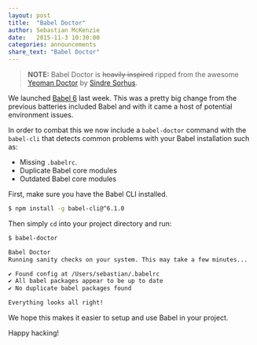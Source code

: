 ```yaml
---
layout: post
title:  "Babel Doctor"
author: Sebastian McKenzie
date:   2015-11-3 10:30:00
categories: announcements
share_text: "Babel Doctor"
---
```


> **NOTE:** Babel Doctor is <s>heavily inspired</s> ripped from the awesome
> [Yeoman Doctor](https://github.com/yeoman/doctor) by
> [Sindre Sorhus](https://github.com/sindresorhus).

We launched [Babel 6](https://babeljs.io/blog/2015/10/29/6.0.0/) last week. This was a
pretty big change from the previous batteries included Babel and with it came a host of
potential environment issues.

In order to combat this we now include a `babel-doctor` command with the `babel-cli` that
detects common problems with your Babel installation such as:

 - Missing `.babelrc`.
 - Duplicate Babel core modules
 - Outdated Babel core modules

First, make sure you have the Babel CLI installed.

```sh
$ npm install -g babel-cli@^6.1.0
```

Then simply `cd` into your project directory and run:

```sh
$ babel-doctor

Babel Doctor
Running sanity checks on your system. This may take a few minutes...

✔ Found config at /Users/sebastian/.babelrc
✔ All babel packages appear to be up to date
✔ No duplicate babel packages found

Everything looks all right!

```

We hope this makes it easier to setup and use Babel in your project.

Happy hacking!
